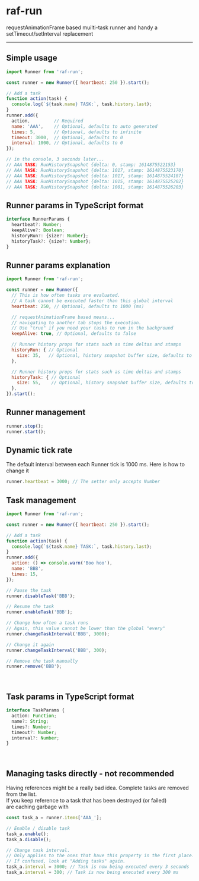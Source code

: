 # raf-run
requestAnimationFrame based muilti-task runner and handy a setTimeout/setInterval replacement

<hr />

## Simple usage
```javascript
import Runner from 'raf-run';

const runner = new Runner({ heartbeat: 250 }).start();

// Add a task
function action(task) {
  console.log(`${task.name} TASK:`, task.history.last);
}
runner.add({
  action,         // Required
  name: 'AAA',    // Optional, defaults to auto generated
  times: 5,       // Optional, defaults to infinite
  timeout: 3000,  // Optional, defaults to 0
  interval: 1000, // Optional, defaults to 0
});

// in the console, 3 seconds later...
// AAA TASK: RunHistorySnapshot {delta: 0, stamp: 1614875522153}
// AAA TASK: RunHistorySnapshot {delta: 1017, stamp: 1614875523170}
// AAA TASK: RunHistorySnapshot {delta: 1017, stamp: 1614875524187}
// AAA TASK: RunHistorySnapshot {delta: 1015, stamp: 1614875525202}
// AAA TASK: RunHistorySnapshot {delta: 1001, stamp: 1614875526203}
```

## Runner params in TypeScript format
```typescript
interface RunnerParams {
  heartbeat?: Number;
  keepAlive?: Boolean;
  historyRun?: {size?: Number};
  historyTask?: {size?: Number};
}
```

## Runner params explanation
```javascript
import Runner from 'raf-run';

const runner = new Runner({
  // This is how often tasks are evaluated.
  // A task cannot be executed faster than this global interval
  heartbeat: 250, // Optional, defaults to 1000 (ms)

  // requestAnimationFrame based means...
  // navigating to another tab stops the execution.
  // Use "true" if you need your tasks to run in the background
  keepAlive: true, // Optional, defaults to false

  // Runner history props for stats such as time deltas and stamps
  historyRun: { // Optional
    size: 35,   // Optional, history snapshot buffer size, defaults to 10
  },

  // Runner history props for stats such as time deltas and stamps
  historyTask: { // Optional
    size: 55,    // Optional, history snapshot buffer size, defaults to 10
  },
}).start();
```

## Runner management
```javascript
runner.stop();
runner.start();
```

## Dynamic tick rate
The default interval between each Runner tick is 1000 ms. Here is how to change it
```javascript
runner.heartbeat = 3000; // The setter only accepts Number
```

## Task management
```javascript
import Runner from 'raf-run';

const runner = new Runner({ heartbeat: 250 }).start();

// Add a task
function action(task) {
  console.log(`${task.name} TASK:`, task.history.last);
}
runner.add({
  action: () => console.warn('Boo hoo'),
  name: 'BBB',
  times: 15,
});

// Pause the task
runner.disableTask('BBB');

// Resume the task
runner.enableTask('BBB');

// Change how often a task runs
// Again, this value cannot be lower than the global "every"
runner.changeTaskInterval('BBB', 3000);

// Change it again
runner.changeTaskInterval('BBB', 300);

// Remove the task manually
runner.remove('BBB');
```
<br>

## Task params in TypeScript format
```typescript
interface TaskParams {
  action: Function;
  name?: String;
  times?: Number;
  timeout?: Number;
  interval?: Number;
}
```
<br>

## Managing tasks directly - **not recommended**
Having references might be a really bad idea.
Complete tasks are removed from the list.<br>
If you keep reference to a task that has been destroyed (or failed)<br>
are caching garbage with
```javascript
const task_a = runner.items['AAA_'];

// Enable / disable task
task_a.enable();
task_a.disable();

// Change task interval.
// Only applies to the ones that have this property in the first place.
// If confused, look at "Adding tasks" again.
task_a.interval = 3000; // Task is now being executed every 3 seconds
task_a.interval = 300; // Task is now being executed every 300 ms
```
